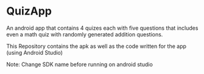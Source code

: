 # QuizApp
An android app that contains 4 quizes each with five questions that includes even a math quiz with randomly generated addition questions.

This Repository contains the apk as well as the code written for the app (using Android Studio)

Note: Change SDK name before running on android studio
